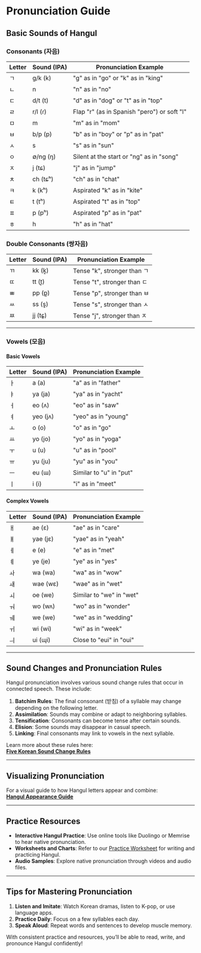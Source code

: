 # Pronunciation Guide

## Basic Sounds of Hangul

### Consonants (자음)
| Letter | Sound (IPA)  | Pronunciation Example             |
|--------|--------------|------------------------------------|
| ㄱ      | g/k (k)     | "g" as in "go" or "k" as in "king"|
| ㄴ      | n           | "n" as in "no"                   |
| ㄷ      | d/t (t)     | "d" as in "dog" or "t" as in "top"|
| ㄹ      | r/l (ɾ)     | Flap "r" (as in Spanish "pero") or soft "l" |
| ㅁ      | m           | "m" as in "mom"                  |
| ㅂ      | b/p (p)     | "b" as in "boy" or "p" as in "pat"|
| ㅅ      | s           | "s" as in "sun"                  |
| ㅇ      | ∅/ng (ŋ)    | Silent at the start or "ng" as in "song" |
| ㅈ      | j (tɕ)      | "j" as in "jump"                 |
| ㅊ      | ch (tɕʰ)    | "ch" as in "chat"                |
| ㅋ      | k (kʰ)      | Aspirated "k" as in "kite"       |
| ㅌ      | t (tʰ)      | Aspirated "t" as in "top"        |
| ㅍ      | p (pʰ)      | Aspirated "p" as in "pat"        |
| ㅎ      | h           | "h" as in "hat"                 |

### Double Consonants (쌍자음)
| Letter | Sound (IPA)  | Pronunciation Example             |
|--------|--------------|------------------------------------|
| ㄲ      | kk (k͈)      | Tense "k", stronger than ㄱ       |
| ㄸ      | tt (t͈)      | Tense "t", stronger than ㄷ       |
| ㅃ      | pp (p͈)      | Tense "p", stronger than ㅂ       |
| ㅆ      | ss (s͈)      | Tense "s", stronger than ㅅ       |
| ㅉ      | jj (tɕ͈)     | Tense "j", stronger than ㅈ       |

---

### Vowels (모음)
#### Basic Vowels
| Letter | Sound (IPA) | Pronunciation Example        |
|--------|-------------|-----------------------------|
| ㅏ      | a (a)       | "a" as in "father"         |
| ㅑ      | ya (ja)     | "ya" as in "yacht"         |
| ㅓ      | eo (ʌ)      | "eo" as in "saw"          |
| ㅕ      | yeo (jʌ)    | "yeo" as in "young"       |
| ㅗ      | o (o)       | "o" as in "go"            |
| ㅛ      | yo (jo)     | "yo" as in "yoga"         |
| ㅜ      | u (u)       | "u" as in "pool"          |
| ㅠ      | yu (ju)     | "yu" as in "you"          |
| ㅡ      | eu (ɯ)      | Similar to "u" in "put"   |
| ㅣ      | i (i)       | "i" as in "meet"          |

#### Complex Vowels
| Letter | Sound (IPA) | Pronunciation Example         |
|--------|-------------|------------------------------|
| ㅐ      | ae (ɛ)      | "ae" as in "care"            |
| ㅒ      | yae (jɛ)    | "yae" as in "yeah"           |
| ㅔ      | e (e)       | "e" as in "met"             |
| ㅖ      | ye (je)     | "ye" as in "yes"            |
| ㅘ      | wa (wa)     | "wa" as in "wow"            |
| ㅙ      | wae (wɛ)    | "wae" as in "wet"           |
| ㅚ      | oe (we)     | Similar to "we" in "wet"    |
| ㅝ      | wo (wʌ)     | "wo" as in "wonder"         |
| ㅞ      | we (we)     | "we" as in "wedding"        |
| ㅟ      | wi (wi)     | "wi" as in "week"           |
| ㅢ      | ui (ɰi)     | Close to "eui" in "oui"     |

---

## Sound Changes and Pronunciation Rules

Hangul pronunciation involves various sound change rules that occur in connected speech. These include:
1. **Batchim Rules**: The final consonant (받침) of a syllable may change depending on the following letter.
2. **Assimilation**: Sounds may combine or adapt to neighboring syllables.
3. **Tensification**: Consonants can become tense after certain sounds.
4. **Elision**: Some sounds may disappear in casual speech.
5. **Linking**: Final consonants may link to vowels in the next syllable.

Learn more about these rules here:  
**[Five Korean Sound Change Rules](https://www.koreantopik.com/2024/07/five-korean-sound-change-rules-for.html)**

---

## Visualizing Pronunciation
For a visual guide to how Hangul letters appear and combine:  
**[Hangul Appearance Guide](https://zkorean.com/hangul/appearance)**

---

## Practice Resources
- **Interactive Hangul Practice**: Use online tools like Duolingo or Memrise to hear native pronunciation.
- **Worksheets and Charts**: Refer to our [Practice Worksheet](https://www.koreantopik.com/2015/11/lv1-u00-korean-alphabet-how-to-read.html) for writing and practicing Hangul.
- **Audio Samples**: Explore native pronunciation through videos and audio files.

---

## Tips for Mastering Pronunciation
1. **Listen and Imitate**: Watch Korean dramas, listen to K-pop, or use language apps.
2. **Practice Daily**: Focus on a few syllables each day.
3. **Speak Aloud**: Repeat words and sentences to develop muscle memory.

With consistent practice and resources, you’ll be able to read, write, and pronounce Hangul confidently!

